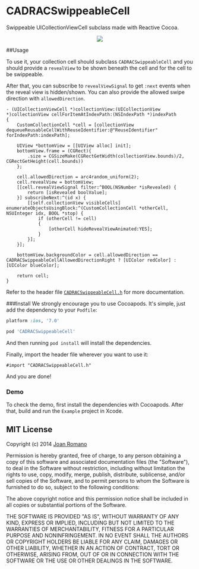 CADRACSwippeableCell
====================

Swippeable UICollectionViewCell subclass made with Reactive Cocoa.


<p align="center"><img src="https://raw.githubusercontent.com/TopicSo/CADRACSwippeableCell/master/Screenshots/swipepreview.gif"/></p>


##Usage

To use it, your collection cell should subclass `CADRACSwippeableCell` and you should provide a `revealView` to be shown beneath the cell and for the cell to be swippeable. 

After that, you can subscribe to `revealViewSignal` to get `:next` events when the reveal view is hidden/shown. You can also provide the allowed swipe direction with `allowedDirection`.

```objc
- (UICollectionViewCell *)collectionView:(UICollectionView *)collectionView cellForItemAtIndexPath:(NSIndexPath *)indexPath
{
    CustomCollectionCell *cell = [collectionView dequeueReusableCellWithReuseIdentifier:@"ReuseIdentifier" forIndexPath:indexPath];
    
    UIView *bottomView = [[UIView alloc] init];
    bottomView.frame = (CGRect){
        .size = CGSizeMake(CGRectGetWidth(collectionView.bounds)/2, CGRectGetHeight(cell.bounds))
    };
    
    cell.allowedDirection = arc4random_uniform(2);
    cell.revealView = bottomView;
    [[cell.revealViewSignal filter:^BOOL(NSNumber *isRevealed) {
        return [isRevealed boolValue];
    }] subscribeNext:^(id x) {
        [[self.collectionView visibleCells] enumerateObjectsUsingBlock:^(CustomCollectionCell *otherCell, NSUInteger idx, BOOL *stop) {
            if (otherCell != cell)
            {
                [otherCell hideRevealViewAnimated:YES];
            }
        }];
    }];
    
    bottomView.backgroundColor = cell.allowedDirection == CADRACSwippeableCellAllowedDirectionRight ? [UIColor redColor] : [UIColor blueColor];
    
    return cell;
}
```

Refer to the header file [`CADRACSwippeableCell.h`](Source/CADRACSwippeableCell.h) for more documentation.

###Install
We strongly encourage you to use Cocoapods. It's simple, just add the dependency to your `Podfile`:

```ruby
platform :ios, '7.0'

pod 'CADRACSwippeableCell'
```

And then running `pod install` will install the dependencies.

Finally, import the header file wherever you want to use it:

```objc
#import "CADRACSwippeableCell.h"
```

And you are done!


### Demo

To check the demo, first install the dependencies with Cocoapods. After that, build and run the `Example` project in Xcode.


## MIT License
Copyright (c) 2014 [Joan Romano](http://twitter.com/joanromano)

Permission is hereby granted, free of charge, to any person obtaining a copy
of this software and associated documentation files (the "Software"), to deal
in the Software without restriction, including without limitation the rights
to use, copy, modify, merge, publish, distribute, sublicense, and/or sell
copies of the Software, and to permit persons to whom the Software is
furnished to do so, subject to the following conditions:

The above copyright notice and this permission notice shall be included in all
copies or substantial portions of the Software.

THE SOFTWARE IS PROVIDED "AS IS", WITHOUT WARRANTY OF ANY KIND, EXPRESS OR
IMPLIED, INCLUDING BUT NOT LIMITED TO THE WARRANTIES OF MERCHANTABILITY,
FITNESS FOR A PARTICULAR PURPOSE AND NONINFRINGEMENT. IN NO EVENT SHALL THE
AUTHORS OR COPYRIGHT HOLDERS BE LIABLE FOR ANY CLAIM, DAMAGES OR OTHER
LIABILITY, WHETHER IN AN ACTION OF CONTRACT, TORT OR OTHERWISE, ARISING FROM,
OUT OF OR IN CONNECTION WITH THE SOFTWARE OR THE USE OR OTHER DEALINGS IN THE
SOFTWARE.

